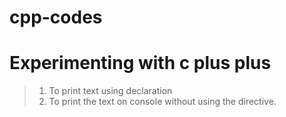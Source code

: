 # cpp-codes
Experimenting with c plus plus
=================================
> 1. To print text using declaration
> 2. To print the text on console without using the directive.
